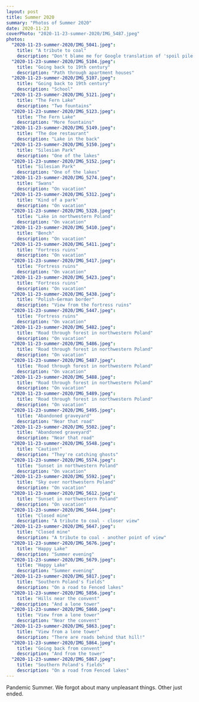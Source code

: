 ```yaml
---
layout: post
title: Summer 2020
summary: "Photos of Summer 2020"
date: 2020-11-23
coverPhoto: "2020-11-23-summer-2020/IMG_5487.jpeg"
photos:
  "2020-11-23-summer-2020/IMG_5041.jpeg":
    title: "A tribute to coal"
    description: "Don't blame me for Google translation of 'spoil pile' :D"
  "2020-11-23-summer-2020/IMG_5104.jpeg":
    title: "Going back to 19th century"
    description: "Path through apartment houses"
  "2020-11-23-summer-2020/IMG_5107.jpeg":
    title: "Going back to 19th century"
    description: "School"
  "2020-11-23-summer-2020/IMG_5121.jpeg":
    title: "The Fern Lake"
    description: "Two fountains"
  "2020-11-23-summer-2020/IMG_5123.jpeg":
    title: "The Fern Lake"
    description: "More fountains"
  "2020-11-23-summer-2020/IMG_5149.jpeg":
    title: "The doe restaurant"
    description: "Lake in the back"
  "2020-11-23-summer-2020/IMG_5150.jpeg":
    title: "Silesian Park"
    description: "One of the lakes"
  "2020-11-23-summer-2020/IMG_5152.jpeg":
    title: "Silesian Park"
    description: "One of the lakes"
  "2020-11-23-summer-2020/IMG_5274.jpeg":
    title: "Swans"
    description: "On vacation"
  "2020-11-23-summer-2020/IMG_5312.jpeg":
    title: "Kind of a park"
    description: "On vacation"
  "2020-11-23-summer-2020/IMG_5328.jpeg":
    title: "Lake in northwestern Poland"
    description: "On vacation"
  "2020-11-23-summer-2020/IMG_5410.jpeg":
    title: "Bench"
    description: "On vacation"
  "2020-11-23-summer-2020/IMG_5411.jpeg":
    title: "Fortress ruins"
    description: "On vacation"
  "2020-11-23-summer-2020/IMG_5417.jpeg":
    title: "Fortress ruins"
    description: "On vacation"
  "2020-11-23-summer-2020/IMG_5423.jpeg":
    title: "Fortress ruins"
    description: "On vacation"
  "2020-11-23-summer-2020/IMG_5438.jpeg":
    title: "Polish-German border"
    description: "View from the fortress ruins"
  "2020-11-23-summer-2020/IMG_5447.jpeg":
    title: "Fortress ruins"
    description: "On vacation"
  "2020-11-23-summer-2020/IMG_5482.jpeg":
    title: "Road through forest in northwestern Poland"
    description: "On vacation"
  "2020-11-23-summer-2020/IMG_5486.jpeg":
    title: "Road through forest in northwestern Poland"
    description: "On vacation"
  "2020-11-23-summer-2020/IMG_5487.jpeg":
    title: "Road through forest in northwestern Poland"
    description: "On vacation"
  "2020-11-23-summer-2020/IMG_5488.jpeg":
    title: "Road through forest in northwestern Poland"
    description: "On vacation"
  "2020-11-23-summer-2020/IMG_5489.jpeg":
    title: "Road through forest in northwestern Poland"
    description: "On vacation"
  "2020-11-23-summer-2020/IMG_5495.jpeg":
    title: "Abandoned graveyard"
    description: "Near that road"
  "2020-11-23-summer-2020/IMG_5502.jpeg":
    title: "Abandoned graveyard"
    description: "Near that road"
  "2020-11-23-summer-2020/IMG_5548.jpeg":
    title: "Caution!"
    description: "They're catching ghosts"
  "2020-11-23-summer-2020/IMG_5574.jpeg":
    title: "Sunset in northwestern Poland"
    description: "On vacation"
  "2020-11-23-summer-2020/IMG_5592.jpeg":
    title: "Sky over northwestern Poland"
    description: "On vacation"
  "2020-11-23-summer-2020/IMG_5612.jpeg":
    title: "Sunset in northwestern Poland"
    description: "On vacation"
  "2020-11-23-summer-2020/IMG_5644.jpeg":
    title: "Closed mine"
    description: "A tribute to coal - closer view"
  "2020-11-23-summer-2020/IMG_5647.jpeg":
    title: "Closed mine"
    description: "A tribute to coal - another point of view"
  "2020-11-23-summer-2020/IMG_5676.jpeg":
    title: "Happy Lake"
    description: "Summer evening"
  "2020-11-23-summer-2020/IMG_5679.jpeg":
    title: "Happy Lake"
    description: "Summer evening"
  "2020-11-23-summer-2020/IMG_5817.jpeg":
    title: "Southern Poland's fields"
    description: "On a road to Fenced lakes"
  "2020-11-23-summer-2020/IMG_5856.jpeg":
    title: "Hills near the convent"
    description: "And a lone tower"
  "2020-11-23-summer-2020/IMG_5860.jpeg":
    title: "View from a lone tower"
    description: "Near the convent"
  "2020-11-23-summer-2020/IMG_5863.jpeg":
    title: "View from a lone tower"
    description: "There are roads behind that hill!"
  "2020-11-23-summer-2020/IMG_5864.jpeg":
    title: "Going back from convent"
    description: "And from the tower"
  "2020-11-23-summer-2020/IMG_5867.jpeg":
    title: "Southern Poland's fields"
    description: "On a road from Fenced lakes"
---
```


Pandemic Summer. We forgot about many unpleasant things. Other just ended.
